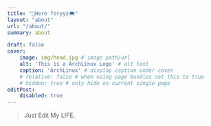 ```yaml
---
title: "🌠Here foryyz🌨"
layout: "about"
url: "/about/"
summary: about

draft: false
cover:
    image: img/head.jpg # image path/url
    alt: 'This is a ArchLinux Logo' # alt text
    caption: 'ArchLinux' # display caption under cover
    # relative: false # when using page bundles set this to true
    # hidden: true # only hide on current single page
editPost:
    disabled: true
---
```



> Just Edit My LIFE.
